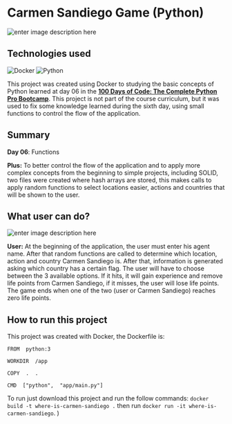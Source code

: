 # Carmen Sandiego Game (Python)
![enter image description here](https://res.cloudinary.com/dloadb2bx/image/upload/v1682968601/carmen1_fwioao.png)

## Technologies used
![Docker](https://img.shields.io/badge/docker-%230db7ed.svg?style=for-the-badge&logo=docker&logoColor=white)  ![Python](https://img.shields.io/badge/python-3670A0?style=for-the-badge&logo=python&logoColor=ffdd54) 

This project was created using Docker to studying the basic concepts of Python learned at day 06  in the **[100 Days of Code: The Complete Python Pro Bootcamp](https://www.udemy.com/course/100-days-of-code/)**.  This project is not part of the course curriculum, but it was used to fix some knowledge learned during the sixth day, using small functions to control the flow of the application.

## Summary
**Day 06**: Functions

**Plus:** To better control the flow of the application and to apply more complex concepts from the beginning to simple projects, including SOLID, two files were created where hash arrays are stored, this makes calls to apply random functions to select locations easier, actions and countries that will be shown to the user.

## What user can do?
![enter image description here](https://res.cloudinary.com/dloadb2bx/image/upload/v1682969221/carmen2_guotog.png)

**User:** At the beginning of the application, the user must enter his agent name. After that random functions are called to determine which location, action and country Carmen Sandiego is. After that, information is generated asking which country has a certain flag. The user will have to choose between the 3 available options. If it hits, it will gain experience and remove life points from Carmen Sandiego, if it misses, the user will lose life points. The game ends when one of the two (user or Carmen Sandiego) reaches zero life points.

## How to run this project
This project was created with Docker, the Dockerfile is:

    FROM  python:3
    
    WORKDIR  /app
    
    COPY  .  .
    
    CMD  ["python",  "app/main.py"]

To run just download this project and run the follow commands:  `docker build -t where-is-carmen-sandiego .`  then run `docker run -it where-is-carmen-sandiego`. )
